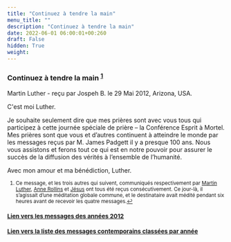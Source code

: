 ```yaml
---
title: "Continuez à tendre la main"
menu_title: ""
description: "Continuez à tendre la main"
date: 2022-06-01 06:00:01+00:260
draft: False
hidden: True
weight:
---
```

### Continuez à tendre la main <sup id="a1">[1](#f1)</sup>

Martin Luther - reçu par Jospeh B. le 29 Mai 2012, Arizona, USA.

C'est moi Luther.

Je souhaite seulement dire que mes prières sont avec vous tous qui participez à cette journée spéciale de prière – la Conférence Esprit à Mortel. Mes prières sont que vous et d’autres continuent à atteindre le monde par les messages reçus par M. James Padgett il y a presque 100 ans. Nous vous assistons et ferons tout ce qui est en notre pouvoir pour assurer le succès de la diffusion des vérités à l’ensemble de l’humanité.

Avec mon amour et ma bénédiction, Luther.
<small>

1. <large id="f1"> Ce message, et les trois autres qui suivent, communiqués respectivement par [Martin Luther](/fr-contemporary-messages/fr-contemporary-messages-by-date-order/fr-contemporary-messages-2012/fr-2012-5-29-3-jb-martin-luther), [Anne Rollins](/fr-contemporary-messages/fr-contemporary-messages-by-date-order/fr-contemporary-messages-2012/fr-2012-5-29-2-jb-ann-rollins/) et [Jésus](/fr-contemporary-messages/fr-contemporary-messages-by-date-order/fr-contemporary-messages-2012/fr-2012-5-29-4-jb-jesus/) ont tous été reçus consécutivement. Ce jour-là, il s’agissait d’une méditation globale commune, et le destinataire avait médité pendant six heures avant de recevoir les quatre messages.[↩](#a1)

### [**Lien vers les messages des années 2012**](/fr-contemporary-messages/fr-contemporary-messages-by-date-order/fr-contemporary-messages-2012/)

### [**Lien vers la liste des messages contemporains classées par année**](/fr-contemporary-messages/fr-contemporary-messages-by-date-order/)
